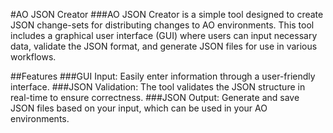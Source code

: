 #AO JSON Creator
###AO JSON Creator is a simple tool designed to create JSON change-sets for distributing changes to AO environments. This tool includes a graphical user interface (GUI) where users can input necessary data, validate the JSON format, and generate JSON files for use in various workflows.

##Features
###GUI Input: Easily enter information through a user-friendly interface.
###JSON Validation: The tool validates the JSON structure in real-time to ensure correctness.
###JSON Output: Generate and save JSON files based on your input, which can be used in your AO environments.